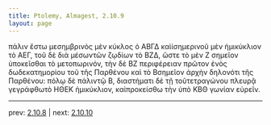 ```yaml
---
title: Ptolemy, Almagest, 2.10.9
layout: page
---
```


πάλιν ἔστω μεσημβρινὸς μὲν κύκλος ὁ ΑΒΓΔ καὶἰσημερινοῦ μὲν ἡμικύκλιον τὸ ΑΕΓ, τοῦ δὲ διὰ μέσωντῶν ζῳδίων τὸ ΒΖΔ, ὥστε τὸ μὲν Ζ σημεῖον ὑποκεῖσθαι τὸ μετοπωρινόν, τὴν δὲ ΒΖ περιφέρειαν πρῶτον ἑνὸς δωδεκατημορίου τοῦ τῆς Παρθένου καὶ τὸ Βσημεῖον ἀρχὴν δηλονότι τῆς Παρθένου: πόλῳ δὲ πάλιντῷ Β, διαστήματι δὲ τῇ τοῦτετραγώνου πλευρᾷ γεγράφθωτὸ ΗΘΕΚ ἡμικύκλιον, καὶπροκείσθω τὴν ὑπὸ ΚΒΘ γωνίαν εὑρεῖν.

---

prev: [2.10.8](../2.10.8/) | next: [2.10.10](../2.10.10/)

